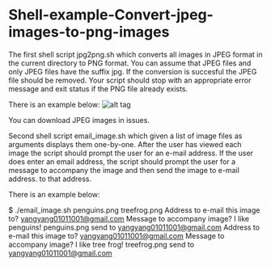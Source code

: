 # Shell-example-Convert-jpeg-images-to-png-images

The first shell script jpg2png.sh which converts all images in JPEG format in the current directory to PNG format.
You can assume that JPEG files and only JPEG files have the suffix jpg.
If the conversion is succesful the JPEG file should be removed.
Your script should stop with an appropriate error message and exit status if the PNG file already exists. 

There is an example below:
![alt tag](https://cloud.githubusercontent.com/assets/14102281/11258790/f22571a8-8e21-11e5-875b-936da4d806e9.png)

You can download JPEG images in issues.

Second shell script email_image.sh which given a list of image files as arguments displays them one-by-one. After the user has viewed each image the script should prompt the user for an e-mail address. If the user does enter an email address, the script should prompt the user for a message to accompany the image and then send the image to e-mail address. to that address. 

There is an example below:

$ ./email_image.sh penguins.png treefrog.png
Address to e-mail this image to? yangyang01011001@gmail.com
Message to accompany image? I like penguins!
penguins.png send to yangyang01011001@gmail.com
Address to e-mail this image to? yangyang01011001@gmail.com
Message to accompany image? I like tree frog!
treefrog.png send to yangyang01011001@gmail.com
